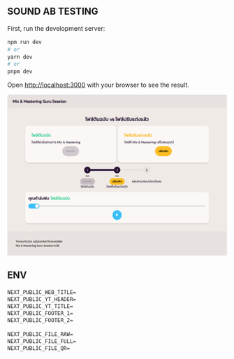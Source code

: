 ## SOUND AB TESTING

First, run the development server:

```bash
npm run dev
# or
yarn dev
# or
pnpm dev
```

Open [http://localhost:3000](http://localhost:3000) with your browser to see the result.

<img src="./screenshot.png">

## ENV

``` 
NEXT_PUBLIC_WEB_TITLE=
NEXT_PUBLIC_YT_HEADER=
NEXT_PUBLIC_YT_TITLE=
NEXT_PUBLIC_FOOTER_1=
NEXT_PUBLIC_FOOTER_2=

NEXT_PUBLIC_FILE_RAW=
NEXT_PUBLIC_FILE_FULL=
NEXT_PUBLIC_FILE_QR=
```



